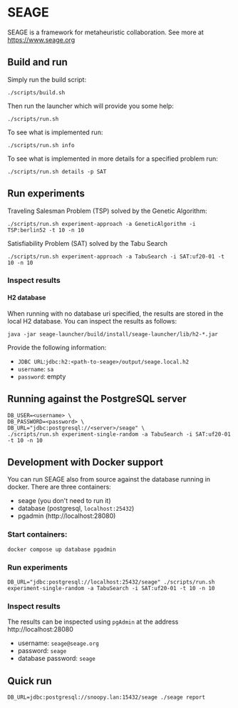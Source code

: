 # SEAGE

SEAGE is a framework for metaheuristic collaboration. See more at https://www.seage.org

## Build and run

Simply run the build script:
```
./scripts/build.sh
```

Then run the launcher which will provide you some help:
```
./scripts/run.sh
```

To see what is implemented run:
```
./scripts/run.sh info
```

To see what is implemented in more details for a specified problem run:
```
./scripts/run.sh details -p SAT
```

## Run experiments

Traveling Salesman Problem (TSP) solved by the Genetic Algorithm:
```
./scripts/run.sh experiment-approach -a GeneticAlgorithm -i TSP:berlin52 -t 10 -n 10
```

Satisfiability Problem (SAT) solved by the Tabu Search
```
./scripts/run.sh experiment-approach -a TabuSearch -i SAT:uf20-01 -t 10 -n 10
```
### Inspect results

#### H2 database
When running with no database uri specified, the results are stored in the local H2 database. You can inspect the results as follows:
```
java -jar seage-launcher/build/install/seage-launcher/lib/h2-*.jar
```
Provide the following information:
- `JDBC URL`:`jdbc:h2:<path-to-seage>/output/seage.local.h2`
- `username`: `sa`
- `password`: empty

## Running against the PostgreSQL server
```
DB_USER=<username> \
DB_PASSWORD=<password> \
DB_URL="jdbc:postgresql://<server>/seage" \
./scripts/run.sh experiment-single-random -a TabuSearch -i SAT:uf20-01 -t 10 -n 10
```

## Development with Docker support
You can run SEAGE also from source against the database running in docker.
There are three containers:
- seage (you don't need to run it)
- database (postgresql, `localhost:25432`)
- pgadmin (http://localhost:28080)

### Start containers:
```
docker compose up database pgadmin
```

### Run experiments
```
DB_URL="jdbc:postgresql://localhost:25432/seage" ./scripts/run.sh experiment-single-random -a TabuSearch -i SAT:uf20-01 -t 10 -n 10
```

### Inspect results
The results can be inspected using `pgAdmin` at the address http://localhost:28080
- username: `seage@seage.org`
- password: `seage`
- database password: `seage`


## Quick run
```
DB_URL=jdbc:postgresql://snoopy.lan:15432/seage ./seage report
```
